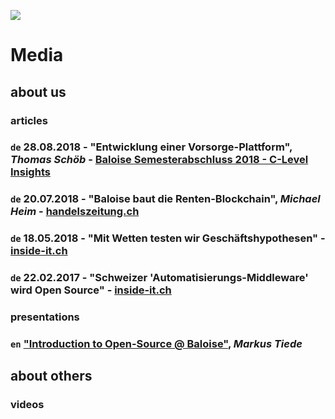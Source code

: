 ![](https://upload.wikimedia.org/wikipedia/commons/thumb/5/5d/Icon_DINA_Schwerpunkte_Parldigi_06_Open_Internet_Farbig.svg/200px-Icon_DINA_Schwerpunkte_Parldigi_06_Open_Internet_Farbig.svg.png)

# Media

## about us

### articles

### `de` 28.08.2018 - "Entwicklung einer Vorsorge-Plattform", _Thomas Schöb_ - [Baloise Semesterabschluss 2018 - C-Level Insights](https://www.baloise.com/de/home/medien/semesterabschluss/c-level-insights-thomas-schoeb.html)

### `de` 20.07.2018 - "Baloise baut die Renten-Blockchain", _Michael Heim_ - [handelszeitung.ch](https://www.handelszeitung.ch/unternehmen/baloise-baut-die-renten-blockchain)

### `de` 18.05.2018 - "Mit Wetten testen wir Geschäftshypothesen" - [inside-it.ch](https://www.inside-it.ch/articles/51129)

### `de` 22.02.2017 - "Schweizer 'Automatisierungs-Middleware' wird Open Source" - [inside-it.ch](https://www.inside-it.ch/articles/46717)

### presentations

### `en` ["Introduction to Open-Source @ Baloise"](https://gitpitch.com/baloise/open-source/master?p=docs/slides/intro), _Markus Tiede_


## about others

### videos
